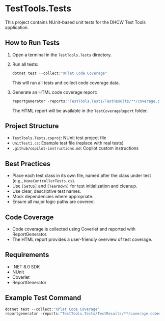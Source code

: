 # TestTools.Tests

This project contains NUnit-based unit tests for the DHCW Test Tools application.

## How to Run Tests

1. Open a terminal in the `TestTools.Tests` directory.
2. Run all tests:
   ```powershell
   dotnet test --collect:"XPlat Code Coverage"
   ```
   This will run all tests and collect code coverage data.

3. Generate an HTML code coverage report:
   ```powershell
   reportgenerator -reports:"TestTools.Tests/TestResults/**/coverage.cobertura.xml" -targetdir:"TestTools.Tests/TestCoverageReport" -reporttypes:Html
   ```
   The HTML report will be available in the `TestCoverageReport` folder.

## Project Structure
- `TestTools.Tests.csproj`: NUnit test project file
- `UnitTest1.cs`: Example test file (replace with real tests)
- `.github/copilot-instructions.md`: Copilot custom instructions

## Best Practices
- Place each test class in its own file, named after the class under test (e.g., `HomeControllerTests.cs`).
- Use `[SetUp]` and `[TearDown]` for test initialization and cleanup.
- Use clear, descriptive test names.
- Mock dependencies where appropriate.
- Ensure all major logic paths are covered.

## Code Coverage
- Code coverage is collected using Coverlet and reported with ReportGenerator.
- The HTML report provides a user-friendly overview of test coverage.

## Requirements
- .NET 8.0 SDK
- NUnit
- Coverlet
- ReportGenerator

## Example Test Command
```powershell
dotnet test --collect:"XPlat Code Coverage"
reportgenerator -reports:"TestTools.Tests/TestResults/**/coverage.cobertura.xml" -targetdir:"TestTools.Tests/TestCoverageReport" -reporttypes:Html
```
